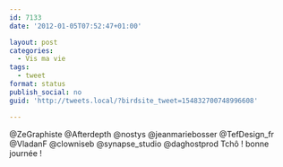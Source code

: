 ```yaml
---
id: 7133
date: '2012-01-05T07:52:47+01:00'

layout: post
categories:
  - Vis ma vie
tags:
  - tweet
format: status
publish_social: no
guid: 'http://tweets.local/?birdsite_tweet=154832700748996608'

---
```


@ZeGraphiste @Afterdepth @nostys @jeanmariebosser @TefDesign\_fr @VladanF @clowniseb @synapse\_studio @daghostprod Tchô ! bonne journée !